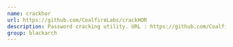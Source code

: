 ```yaml
---
name: crackhor
url: https://github.com/CoalfireLabs/crackHOR
description: Password cracking utility. URL : https://github.com/CoalfireLabs/crackHOR Groups : blackarch blackarch-cracker
group: blackarch
---
```

